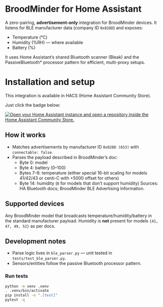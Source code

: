 # BroodMinder for Home Assistant

A zero-pairing, **advertisement-only** integration for BroodMinder devices. It listens for BLE manufacturer data (company ID `0x028D`) and exposes:

- Temperature (°C)
- Humidity (%RH) — where available
- Battery (%)

It uses Home Assistant’s shared Bluetooth scanner (Bleak) and the PassiveBluetooth* processor pattern for efficient, multi-proxy setups.

# Installation and setup

This integration is available in HACS (Home Assistant Community Store).

Just click the badge below:

[![Open your Home Assistant instance and open a repository inside the Home Assistant Community Store.](https://my.home-assistant.io/badges/hacs_repository.svg)](https://my.home-assistant.io/redirect/hacs_repository/?owner=sandersmeenk&repository=home_assistant-broodminder)

## How it works

- Matches advertisements by manufacturer ID `0x028D (653)` with `connectable: false`.
- Parses the payload described in BroodMinder’s doc:
  - Byte 0: model
  - Byte 4: battery (0–100)
  - Bytes 7–8: temperature (either special 16-bit scaling for models 41/42/43 or centi-C with +5000 offset for others)
  - Byte 14: humidity (`0` for models that don’t support humidity)
  Sources: HA Bluetooth docs; BroodMinder BLE Advertising Information.

## Supported devices

Any BroodMinder model that broadcasts temperature/humidity/battery in the standard manufacturer payload. Humidity is **not** present for models `{41, 47, 49, 52}` as per docs.

## Development notes

- Parse logic lives in `ble_parser.py` — unit tested in `tests/test_ble_parser.py`.
- Sensors/entities follow the passive Bluetooth processor pattern.

### Run tests

```bash
python -m venv .venv
. .venv/bin/activate
pip install -e ".[test]"
pytest -q

